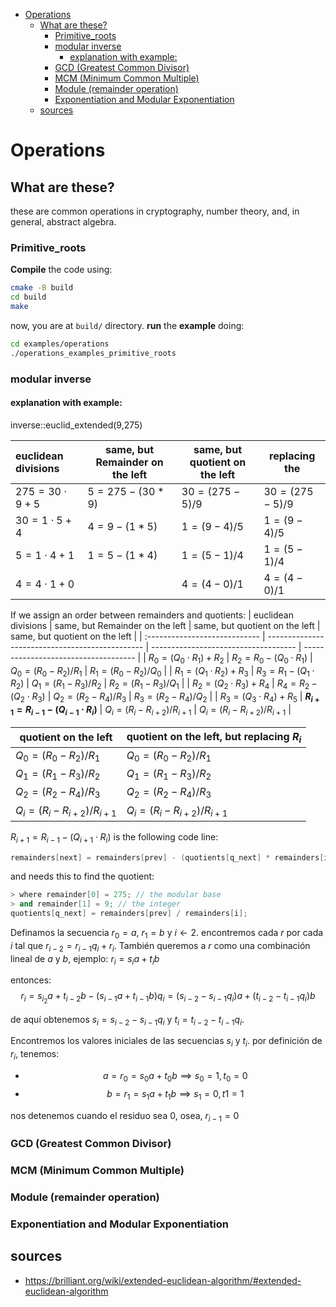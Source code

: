 <!--
 Copyright (C) 2021 José Enrique Vilca Campana

 This program is free software: you can redistribute it and/or modify
 it under the terms of the GNU Affero General Public License as
 published by the Free Software Foundation, either version 3 of the
 License, or (at your option) any later version.

 This program is distributed in the hope that it will be useful,
 but WITHOUT ANY WARRANTY; without even the implied warranty of
 MERCHANTABILITY or FITNESS FOR A PARTICULAR PURPOSE.  See the
 GNU Affero General Public License for more details.

 You should have received a copy of the GNU Affero General Public License
 along with this program.  If not, see <http://www.gnu.org/licenses/>.
-->



<!-- @import "[TOC]" {cmd="toc" depthFrom=1 depthTo=6 orderedList=false} -->

<!-- code_chunk_output -->

- [Operations](#operations)
	- [What are these?](#what-are-these)
		- [Primitive_roots](#primitive_roots)
		- [modular inverse](#modular-inverse)
			- [explanation with example:](#explanation-with-example)
		- [GCD (Greatest Common Divisor)](#gcd-greatest-common-divisor)
		- [MCM (Minimum Common Multiple)](#mcm-minimum-common-multiple)
		- [Module (remainder operation)](#module-remainder-operation)
		- [Exponentiation and Modular Exponentiation](#exponentiation-and-modular-exponentiation)
	- [sources](#sources)

<!-- /code_chunk_output -->
# Operations
## What are these?
these are common operations in cryptography, number theory, and, in general, abstract algebra.

### Primitive_roots

**Compile** the code using:
```bash
cmake -B build
cd build
make
```
now, you are at `build/` directory.
**run** the **example** doing:
```bash
cd examples/operations
./operations_examples_primitive_roots
```

### modular inverse

#### explanation with example:
inverse::euclid_extended(9,275)

| euclidean divisions    | same, but Remainder on the left | same, but quotient on the left | replacing the        |
| :--------------------- | ------------------------------- | ------------------------------ | -------------------- |
| $275 = 30 \cdot 9 + 5$ | $5 = 275 - (30 * 9)$            | $30 = (275 - 5) / 9$           | $30 = (275 - 5) / 9$ |
| $30 = 1 \cdot 5 + 4$   | $4 = 9 - (1 * 5)$               | $1 = (9 - 4) / 5$              | $1 = (9 - 4) / 5$    |
| $5 = 1 \cdot 4 + 1$    | $1 = 5 - (1 * 4)$               | $1 = (5 - 1) / 4$              | $1 = (5  - 1) / 4$   |
| $4 = 4 \cdot 1 + 0$    |                                 | $4 = (4 - 0) / 1$              | $4 = (4 - 0) / 1$    |

If we assign an order between remainders and quotients:
| euclidean divisions           | same, but Remainder on the left                 | same, but quotient on the left       | same, but quotient on the left       |
| :---------------------------- | ----------------------------------------------- | ------------------------------------ | ------------------------------------ |
| $R_0 = (Q_0 \cdot R_1) + R_2$ | $R_2 = R_0 - (Q_0 \cdot R_1)$                   | $Q_0 = (R_0 - R_2) / R_1$            | $R_1 = (R_0 - R_2) / Q_0$            |
| $R_1 = (Q_1 \cdot R_2) + R_3$ | $R_3 = R_1 - (Q_1 \cdot R_2)$                   | $Q_1 = (R_1 - R_3) / R_2$            | $R_2 = (R_1 - R_3) / Q_1$            |
| $R_2 = (Q_2 \cdot R_3) + R_4$ | $R_4 = R_2 - (Q_2 \cdot R_3)$                   | $Q_2 = (R_2 - R_4) / R_3$            | $R_3 = (R_2 - R_4) / Q_2$            |
| $R_3 = (Q_3 \cdot R_4) + R_5$ | **$R_{i+1} = R_{i-1} - (Q_{i-1} \cdot R_{i})$** | $Q_{i} = (R_{i} - R_{i+2})/ R_{i+1}$ | $Q_{i} = (R_{i} - R_{i+2})/ R_{i+1}$ |

| quotient on the left                 | quotient on the left, but replacing $R_{i}$ |
| ------------------------------------ | ------------------------------------------- |
| $Q_0 = (R_0 - R_2) / R_1$            | $Q_0 = (R_0 - R_2) / R_1$                   |
| $Q_1 = (R_1 - R_3) / R_2$            | $Q_1 = (R_1 - R_3) / R_2$                   |
| $Q_2 = (R_2 - R_4) / R_3$            | $Q_2 = (R_2 - R_4) / R_3$                   |
| $Q_{i} = (R_{i} - R_{i+2})/ R_{i+1}$ | $Q_{i} = (R_{i} - R_{i+2})/ R_{i+1}$        |

$R_{i+1} = R_{i-1} - (Q_{i+1} \cdot R_{i})$ is the following code line:
```c++
remainders[next] = remainders[prev] - (quotients[q_next] * remainders[i]);
```
and needs this to find the quotient:
```c++
> where remainder[0] = 275; // the modular base
> and remainder[1] = 9; // the integer
quotients[q_next] = remainders[prev] / remainders[i];
```

Definamos la secuencia $r_0 = a$, $r_1 = b$ y $i ← 2$.
encontremos cada $r$ por cada $i$ tal que $r_{i-2} = r_{i-1}q_{i} + r_{i}$.
También queremos a $r$ como una combinación lineal de $a$ y $b$, ejemplo: $r_i = s_{i}a + t_{i}b$

entonces:
$$r_i = s_{i_2}a + t_{i-2}b - (s_{i-1}a +t_{i-1}b)q_{i} = (s_{i-2} - s_{i-1}q_{i})a + (t_{i-2} - t_{i-1}q_{i})b$$

de aquí obtenemos $s_i = s_{i-2}- s_{i-1}q_{i}$ y $t_{i} = t_{i-2} - t_{i-1}q_{i}$.

Encontremos los valores iniciales de las secuencias ${s_i}$ y ${t_i​}$. por definición de $r_i$, tenemos:
- $$a=r_0=s_{0}a+t_{0}b  ⟹  s_{0}=1,t_{0}=0$$
- $$b=r_{1}=s_{1}a+t_{1}b  ⟹  s_1 = 0,t1=1$$

nos detenemos cuando el residuo sea 0, osea, $r_{i-1} = 0$



### GCD (Greatest Common Divisor)
### MCM (Minimum Common Multiple)
### Module (remainder operation)

### Exponentiation and Modular Exponentiation
## sources

- https://brilliant.org/wiki/extended-euclidean-algorithm/#extended-euclidean-algorithm
